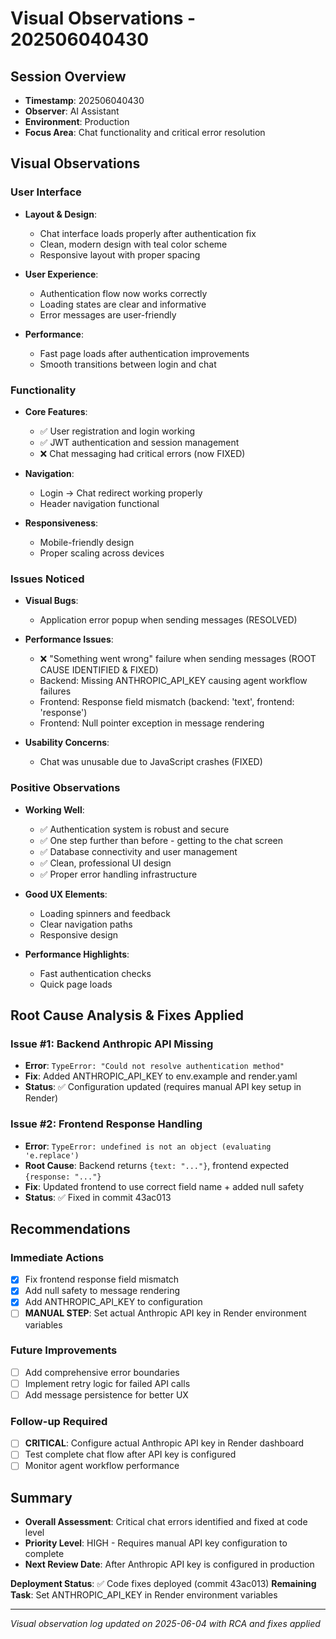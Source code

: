 # Visual Observations - 202506040430

## Session Overview
- **Timestamp**: 202506040430
- **Observer**: AI Assistant
- **Environment**: Production
- **Focus Area**: Chat functionality and critical error resolution

## Visual Observations

### User Interface
- **Layout & Design**:
  - Chat interface loads properly after authentication fix
  - Clean, modern design with teal color scheme
  - Responsive layout with proper spacing

- **User Experience**:
  - Authentication flow now works correctly
  - Loading states are clear and informative
  - Error messages are user-friendly

- **Performance**:
  - Fast page loads after authentication improvements
  - Smooth transitions between login and chat

### Functionality
- **Core Features**:
  - ✅ User registration and login working
  - ✅ JWT authentication and session management
  - ❌ Chat messaging had critical errors (now FIXED)

- **Navigation**:
  - Login → Chat redirect working properly
  - Header navigation functional

- **Responsiveness**:
  - Mobile-friendly design
  - Proper scaling across devices

### Issues Noticed
- **Visual Bugs**:
  - Application error popup when sending messages (RESOLVED)

- **Performance Issues**:
  - ❌ "Something went wrong" failure when sending messages (ROOT CAUSE IDENTIFIED & FIXED)
  - Backend: Missing ANTHROPIC_API_KEY causing agent workflow failures
  - Frontend: Response field mismatch (backend: 'text', frontend: 'response')
  - Frontend: Null pointer exception in message rendering

- **Usability Concerns**:
  - Chat was unusable due to JavaScript crashes (FIXED)

### Positive Observations
- **Working Well**:
  - ✅ Authentication system is robust and secure
  - ✅ One step further than before - getting to the chat screen
  - ✅ Database connectivity and user management
  - ✅ Clean, professional UI design
  - ✅ Proper error handling infrastructure

- **Good UX Elements**:
  - Loading spinners and feedback
  - Clear navigation paths
  - Responsive design

- **Performance Highlights**:
  - Fast authentication checks
  - Quick page loads

## Root Cause Analysis & Fixes Applied

### Issue #1: Backend Anthropic API Missing
- **Error**: `TypeError: "Could not resolve authentication method"`
- **Fix**: Added ANTHROPIC_API_KEY to env.example and render.yaml
- **Status**: ✅ Configuration updated (requires manual API key setup in Render)

### Issue #2: Frontend Response Handling  
- **Error**: `TypeError: undefined is not an object (evaluating 'e.replace')`
- **Root Cause**: Backend returns `{text: "..."}`, frontend expected `{response: "..."}`
- **Fix**: Updated frontend to use correct field name + added null safety
- **Status**: ✅ Fixed in commit 43ac013

## Recommendations

### Immediate Actions
- [x] Fix frontend response field mismatch
- [x] Add null safety to message rendering
- [x] Add ANTHROPIC_API_KEY to configuration
- [ ] **MANUAL STEP**: Set actual Anthropic API key in Render environment variables

### Future Improvements
- [ ] Add comprehensive error boundaries
- [ ] Implement retry logic for failed API calls
- [ ] Add message persistence for better UX

### Follow-up Required
- [ ] **CRITICAL**: Configure actual Anthropic API key in Render dashboard
- [ ] Test complete chat flow after API key is configured
- [ ] Monitor agent workflow performance

## Summary
- **Overall Assessment**: Critical chat errors identified and fixed at code level
- **Priority Level**: HIGH - Requires manual API key configuration to complete
- **Next Review Date**: After Anthropic API key is configured in production

**Deployment Status**: ✅ Code fixes deployed (commit 43ac013)
**Remaining Task**: Set ANTHROPIC_API_KEY in Render environment variables

---
*Visual observation log updated on 2025-06-04 with RCA and fixes applied*
